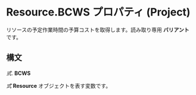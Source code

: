 
# Resource.BCWS プロパティ (Project)

リソースの予定作業時間の予算コストを取得します。読み取り専用 **バリアント** です。


## 構文

 _式_. **BCWS**

 _式_ **Resource** オブジェクトを表す変数です。

